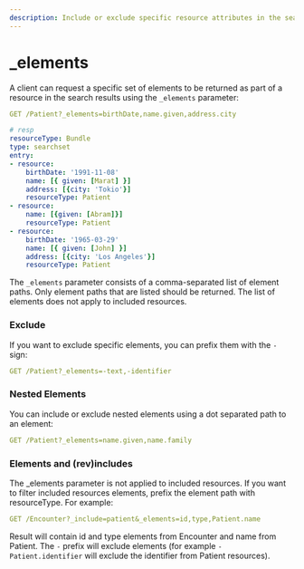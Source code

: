 ```yaml
---
description: Include or exclude specific resource attributes in the search result
---
```


# _elements

A client can request a specific set of elements to be returned as part of a resource in the search results using the `_elements` parameter:

```yaml
GET /Patient?_elements=birthDate,name.given,address.city
```

```yaml
# resp
resourceType: Bundle
type: searchset
entry:
- resource:
    birthDate: '1991-11-08'
    name: [{ given: [Marat] }]
    address: [{city: 'Tokio'}]
    resourceType: Patient
- resource:
    name: [{given: [Abram]}]
    resourceType: Patient
- resource:
    birthDate: '1965-03-29'
    name: [{ given: [John] }]
    address: [{city: 'Los Angeles'}]
    resourceType: Patient
```

The `_elements` parameter consists of a comma-separated list of element paths. Only element paths that are listed should be returned. The list of elements does not apply to included resources.

### Exclude

If you want to exclude specific elements, you can prefix them with the `-` sign: 

```yaml
GET /Patient?_elements=-text,-identifier
```

### Nested Elements

You can include or exclude nested elements using a dot separated path to an element:

```yaml
GET /Patient?_elements=name.given,name.family
```

### Elements and \(rev\)includes

 The \_elements parameter is not applied to included resources. If you want to filter included resources elements, prefix the element path with resourceType. For example:

```yaml
GET /Encounter?_include=patient&_elements=id,type,Patient.name
```

Result will contain id and type elements from Encounter and name from Patient. The `-` prefix will exclude elements \(for example `-Patient.identifier` will exclude the identifier from Patient resources\).

